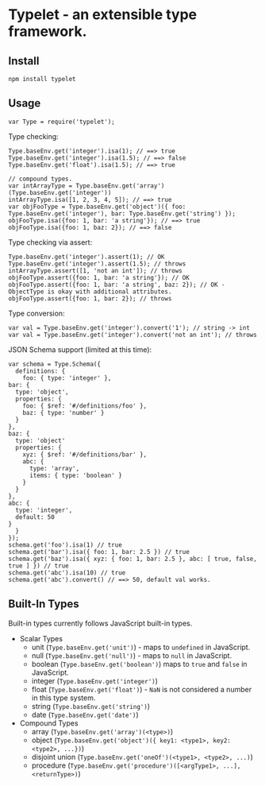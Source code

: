 # Typelet - an extensible type framework.

## Install

    npm install typelet

## Usage

    var Type = require('typelet');

Type checking:

    Type.baseEnv.get('integer').isa(1); // ==> true
    Type.baseEnv.get('integer').isa(1.5); // ==> false
    Type.baseEnv.get('float').isa(1.5); // ==> true

    // compound types.
    var intArrayType = Type.baseEnv.get('array')(Type.baseEnv.get('integer'))
    intArrayType.isa([1, 2, 3, 4, 5]); // ==> true
    var objFooType = Type.baseEnv.get('object')({ foo: Type.baseEnv.get('integer'), bar: Type.baseEnv.get('string') });
    objFooType.isa({foo: 1, bar: 'a string'}); // ==> true
    objFooType.isa({foo: 1, baz: 2}); // ==> false

Type checking via assert:

    Type.baseEnv.get('integer').assert(1); // OK
    Type.baseEnv.get('integer').assert(1.5); // throws
    intArrayType.assert([1, 'not an int']); // throws
    objFooType.assert({foo: 1, bar: 'a string'}); // OK
    objFooType.assert({foo: 1, bar: 'a string', baz: 2}); // OK - ObjectType is okay with additional attributes.
    objFooType.assert({foo: 1, bar: 2}); // throws

Type conversion:

    var val = Type.baseEnv.get('integer').convert('1'); // string -> int
    var val = Type.baseEnv.get('integer').convert('not an int'); // throws

JSON Schema support (limited at this time):

    var schema = Type.Schema({
      definitions: {
        foo: { type: 'integer' },
	bar: {
	  type: 'object',
	  properties: {
	    foo: { $ref: '#/definitions/foo' },
	    baz: { type: 'number' }
	  }
	},
	baz: {
	  type: 'object'
	  properties: {
	    xyz: { $ref: '#/definitions/bar' },
	    abc: {
	      type: 'array',
	      items: { type: 'boolean' }
	    }
	  }
	},
	abc: {
	  type: 'integer',
	  default: 50
	}
      }
    });
    schema.get('foo').isa(1) // true
    schema.get('bar').isa({ foo: 1, bar: 2.5 }) // true
    schema.get('baz').isa({ xyz: { foo: 1, bar: 2.5 }, abc: [ true, false, true ] }) // true
    schema.get('abc').isa(10) // true
    schema.get('abc').convert() // ==> 50, default val works.

## Built-In Types

Built-in types currently follows JavaScript built-in types.

* Scalar Types
    * unit (`Type.baseEnv.get('unit')`) - maps to `undefined` in JavaScript.
    * null (`Type.baseEnv.get('null')`) - maps to `null` in JavaScript.
    * boolean (`Type.baseEnv.get('boolean')`) maps to `true` and `false` in JavaScript.
    * integer (`Type.baseEnv.get('integer')`)
    * float (`Type.baseEnv.get('float')`) - `NaN` is not considered a number in this type system.
    * string (`Type.baseEnv.get('string')`)
    * date (`Type.baseEnv.get('date')`)
* Compound Types
    * array (`Type.baseEnv.get('array')(<type>)`)
    * object (`Type.baseEnv.get('object')({ key1: <type1>, key2: <type2>, ...})`)
    * disjoint union (`Type.baseEnv.get('oneOf')(<type1>, <type2>, ...)`)
    * procedure (`Type.baseEnv.get('procedure')([<argType1>, ...], <returnType>)`)
